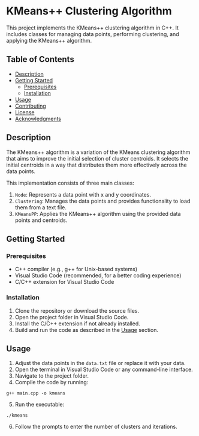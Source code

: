 # KMeans++ Clustering Algorithm

This project implements the KMeans++ clustering algorithm in C++. It includes classes for managing data points, performing clustering, and applying the KMeans++ algorithm.

## Table of Contents

- [Description](#description)
- [Getting Started](#getting-started)
  - [Prerequisites](#prerequisites)
  - [Installation](#installation)
- [Usage](#usage)
- [Contributing](#contributing)
- [License](#license)
- [Acknowledgments](#acknowledgments)

## Description

The KMeans++ algorithm is a variation of the KMeans clustering algorithm that aims to improve the initial selection of cluster centroids. It selects the initial centroids in a way that distributes them more effectively across the data points.

This implementation consists of three main classes:
1. `Node`: Represents a data point with x and y coordinates.
2. `Clustering`: Manages the data points and provides functionality to load them from a text file.
3. `KMeansPP`: Applies the KMeans++ algorithm using the provided data points and centroids.

## Getting Started

### Prerequisites

- C++ compiler (e.g., g++ for Unix-based systems)
- Visual Studio Code (recommended, for a better coding experience)
- C/C++ extension for Visual Studio Code

### Installation

1. Clone the repository or download the source files.
2. Open the project folder in Visual Studio Code.
3. Install the C/C++ extension if not already installed.
4. Build and run the code as described in the [Usage](#usage) section.

## Usage

1. Adjust the data points in the `data.txt` file or replace it with your data.
2. Open the terminal in Visual Studio Code or any command-line interface.
3. Navigate to the project folder.
4. Compile the code by running:
```
g++ main.cpp -o kmeans
```
5. Run the executable:
```
./kmeans
```
6. Follow the prompts to enter the number of clusters and iterations.
